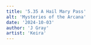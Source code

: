 ```yaml
---
title: '5.35 A Hail Mary Pass'
alt: 'Mysteries of the Arcana'
date: '2024-10-03'
author: 'J Gray'
artist: 'Keira'
---
```


